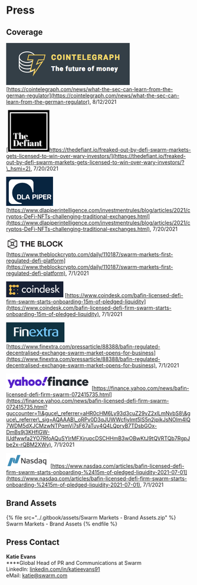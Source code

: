 # Press

## Coverage

![](<../.gitbook/assets/image (1) (1).png>) [https://cointelegraph.com/news/what-the-sec-can-learn-from-the-german-regulator](https://cointelegraph.com/news/what-the-sec-can-learn-from-the-german-regulator), 8/12/2021

[![](../.gitbook/assets/TheDefiant.png)https://thedefiant.io/freaked-out-by-defi-swarm-markets-gets-licensed-to-win-over-wary-investors/](https://thedefiant.io/freaked-out-by-defi-swarm-markets-gets-licensed-to-win-over-wary-investors/?\_hsmi=2), 7/20/2021

![](../.gitbook/assets/DLAPieper.png) [https://www.dlapiperintelligence.com/investmentrules/blog/articles/2021/cryptos-DeFi-NFTs-challenging-traditional-exchanges.html](https://www.dlapiperintelligence.com/investmentrules/blog/articles/2021/cryptos-DeFi-NFTs-challenging-traditional-exchanges.html), 7/20/2021

![](<../.gitbook/assets/image (29).png>) [https://www.theblockcrypto.com/daily/110187/swarm-markets-first-regulated-defi-platform](https://www.theblockcrypto.com/daily/110187/swarm-markets-first-regulated-defi-platform), 7/1/2021

![](<../.gitbook/assets/image (6).png>) [https://www.coindesk.com/bafin-licensed-defi-firm-swarm-starts-onboarding-15m-of-pledged-liquidity](https://www.coindesk.com/bafin-licensed-defi-firm-swarm-starts-onboarding-15m-of-pledged-liquidity), 7/1/2021

![](<../.gitbook/assets/image (7).png>) [https://www.finextra.com/pressarticle/88388/bafin-regulated-decentralised-exchange-swarm-market-opens-for-business](https://www.finextra.com/pressarticle/88388/bafin-regulated-decentralised-exchange-swarm-market-opens-for-business), 7/1/2021

![](<../.gitbook/assets/image (39).png>) [https://finance.yahoo.com/news/bafin-licensed-defi-firm-swarm-072415735.html](https://finance.yahoo.com/news/bafin-licensed-defi-firm-swarm-072415735.html?guccounter=1\&guce\_referrer=aHR0cHM6Ly93d3cuZ29vZ2xlLmNvbS8\&guce\_referrer\_sig=AQAAAB\_oRPv0D3qJUWWcfiyImt5lS5n2jpikJsNOlm4lQ7WDM5dXJCMzwNTPqmVi7sF67aTuy4Q4LQpryB7TDsbGOx-DmBs9j3KHflGW-lUdfwwfa2YO7RfoAQuSYIrMFXjrupcDSCHHmB3wOBwKtJ9tQVRTQb7RgpJbe2x-rQBM2XWy), 7/1/2021

![](../.gitbook/assets/Nasdaq.png) [https://www.nasdaq.com/articles/bafin-licensed-defi-firm-swarm-starts-onboarding-%2415m-of-pledged-liquidity-2021-07-01](https://www.nasdaq.com/articles/bafin-licensed-defi-firm-swarm-starts-onboarding-%2415m-of-pledged-liquidity-2021-07-01), 7/1/2021

## Brand Assets

{% file src="../.gitbook/assets/Swarm Markets - Brand Assets.zip" %}
Swarm Markets - Brand Assets
{% endfile %}

## Press Contact

**Katie Evans**\
\*\*\*\*Global Head of PR and Communications at Swarm\
LinkedIn: [linkedin.com/in/katieevans91](https://www.linkedin.com/in/katieevans91)\
eMail: [katie@swarm.com](mailto:katie@swarm.com)
